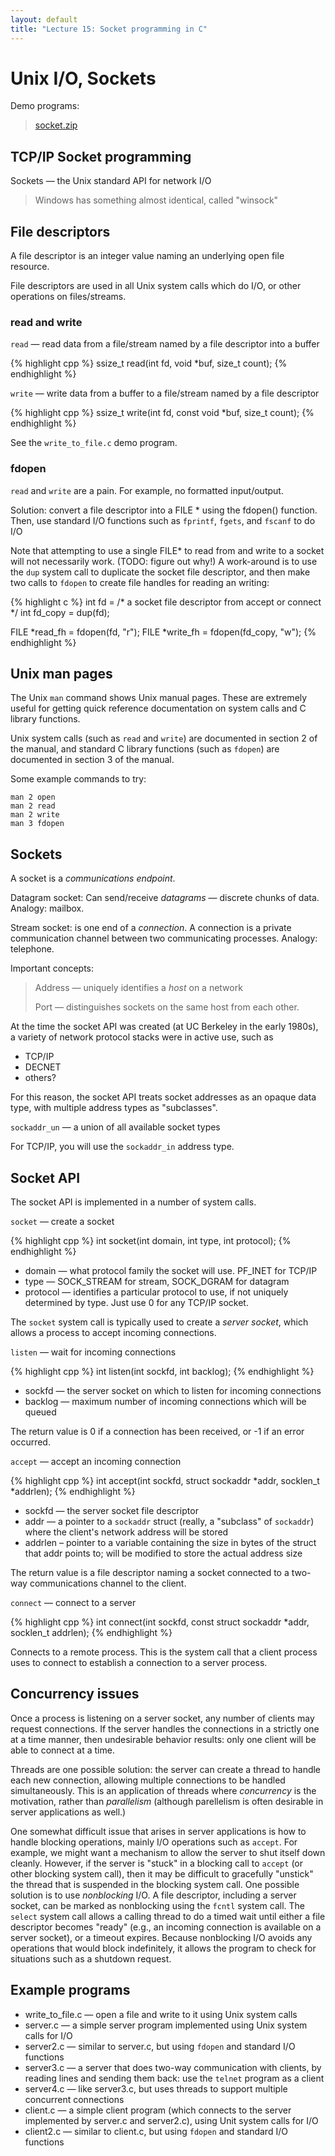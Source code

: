 ```yaml
---
layout: default
title: "Lecture 15: Socket programming in C"
---
```


# Unix I/O, Sockets

Demo programs:

> [socket.zip](socket.zip)

## TCP/IP Socket programming

Sockets &mdash; the Unix standard API for network I/O

> Windows has something almost identical, called "winsock"

## File descriptors

A file descriptor is an integer value naming an underlying open file resource.

File descriptors are used in all Unix system calls which do I/O, or other operations on files/streams.

### read and write

`read` &mdash; read data from a file/stream named by a file descriptor into a buffer

{% highlight cpp %}
ssize_t read(int fd, void *buf, size_t count);
{% endhighlight %}

`write` &mdash; write data from a buffer to a file/stream named by a file descriptor

{% highlight cpp %}
ssize_t write(int fd, const void *buf, size_t count);
{% endhighlight %}

See the `write_to_file.c` demo program.

### fdopen

`read` and `write` are a pain. For example, no formatted input/output.

Solution: convert a file descriptor into a FILE \* using the fdopen() function.  Then, use standard I/O functions such as `fprintf`, `fgets`, and `fscanf` to do I/O

Note that attempting to use a single FILE\* to read from and write to a socket will not necessarily work.  (TODO: figure out why!)  A work-around is to use the `dup` system call to duplicate the socket file descriptor, and then make two calls to `fdopen` to create file handles for reading an writing:

{% highlight c %}
int fd = /* a socket file descriptor from accept or connect */
int fd_copy = dup(fd);

FILE *read_fh = fdopen(fd, "r");
FILE *write_fh = fdopen(fd_copy, "w");
{% endhighlight %}

## Unix man pages

The Unix `man` command shows Unix manual pages.  These are extremely useful for getting quick reference documentation on system calls and C library functions.

Unix system calls (such as `read` and `write`) are documented in section 2 of the manual, and standard C library functions (such as `fdopen`) are documented in section 3 of the manual.

Some example commands to try:

    man 2 open
    man 2 read
    man 2 write
    man 3 fdopen

## Sockets

A socket is a *communications endpoint*.

Datagram socket: Can send/receive *datagrams* &mdash; discrete chunks of data. Analogy: mailbox.

Stream socket: is one end of a *connection*. A connection is a private communication channel between two communicating processes. Analogy: telephone.

Important concepts:

> Address &mdash; uniquely identifies a *host* on a network
>
> Port &mdash; distinguishes sockets on the same host from each other.

At the time the socket API was created (at UC Berkeley in the early 1980s), a variety of network protocol stacks were in active use, such as

-   TCP/IP
-   DECNET
-   others?

For this reason, the socket API treats socket addresses as an opaque data type, with multiple address types as "subclasses".

`sockaddr_un` &mdash; a union of all available socket types

For TCP/IP, you will use the `sockaddr_in` address type.

## Socket API

The socket API is implemented in a number of system calls.

`socket` &mdash; create a socket

{% highlight cpp %}
int socket(int domain, int type, int protocol);
{% endhighlight %}

* domain &mdash; what protocol family the socket will use. PF\_INET for TCP/IP
* type &mdash; SOCK\_STREAM for stream, SOCK\_DGRAM for datagram
* protocol &mdash; identifies a particular protocol to use, if not uniquely determined by type. Just use 0 for any TCP/IP socket.

The `socket` system call is typically used to create a *server socket*, which allows a process to accept incoming connections.

`listen` &mdash; wait for incoming connections

{% highlight cpp %}
int listen(int sockfd, int backlog);
{% endhighlight %}

* sockfd &mdash; the server socket on which to listen for incoming connections
* backlog &mdash; maximum number of incoming connections which will be queued

The return value is 0 if a connection has been received, or -1 if an error occurred.

`accept` &mdash; accept an incoming connection

{% highlight cpp %}
int accept(int sockfd, struct sockaddr *addr, socklen_t *addrlen);
{% endhighlight %}

* sockfd &mdash; the server socket file descriptor
* addr &mdash; a pointer to a `sockaddr` struct (really, a "subclass" of `sockaddr`) where the client's network address will be stored
* addrlen &ndash; pointer to a variable containing the size in bytes of the struct that addr points to; will be modified to store the actual address size

The return value is a file descriptor naming a socket connected to a two-way communications channel to the client.

`connect` &mdash; connect to a server

{% highlight cpp %}
int connect(int sockfd, const struct sockaddr *addr, socklen_t addrlen);
{% endhighlight %}

Connects to a remote process.  This is the system call that a client process uses to connect to establish a connection to a server process.

## Concurrency issues

Once a process is listening on a server socket, any number of clients may request connections.  If the server handles the connections in a strictly one at a time manner, then undesirable behavior results: only one client will be able to connect at a time.

Threads are one possible solution: the server can create a thread to handle each new connection, allowing multiple connections to be handled simultaneously.  This is an application of threads where *concurrency* is the motivation, rather than *parallelism* (although parellelism is often desirable in server applications as well.)

One somewhat difficult issue that arises in server applications is how to handle blocking operations, mainly I/O operations such as `accept`.  For example, we might want a mechanism to allow the server to shut itself down cleanly.  However, if the server is "stuck" in a blocking call to `accept` (or other blocking system call), then it may be difficult to gracefully "unstick" the thread that is suspended in the blocking system call.  One possible solution is to use *nonblocking* I/O.  A file descriptor, including a server socket, can be marked as nonblocking using the `fcntl` system call.  The `select` system call allows a calling thread to do a timed wait until either a file descriptor becomes "ready" (e.g., an incoming connection is available on a server socket), or a timeout expires.  Because nonblocking I/O avoids any operations that would block indefinitely, it allows the program to check for situations such as a shutdown request.

## Example programs

* write\_to\_file.c &mdash; open a file and write to it using Unix system calls
* server.c &mdash; a simple server program implemented using Unix system calls for I/O
* server2.c &mdash; similar to server.c, but using `fdopen` and standard I/O functions
* server3.c &mdash; a server that does two-way communication with clients, by reading lines and sending them back: use the `telnet` program as a client
* server4.c &mdash; like server3.c, but uses threads to support multiple concurrent connections
* client.c &mdash; a simple client program (which connects to the server implemented by server.c and server2.c), using Unit system calls for I/O
* client2.c &mdash; similar to client.c, but using `fdopen` and standard I/O functions
